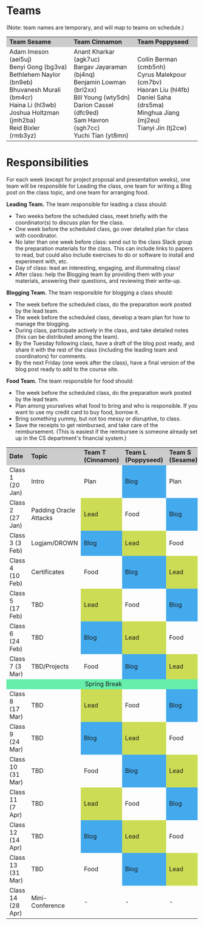 # Teams

(Note: team names are temporary, and will map to teams on schedule.)

<table>
<tr bgcolor="#CCC"><td><b>Team Sesame</b></td><td><b>Team Cinnamon</b></td><td><b>Team Poppyseed</b></td></tr>
<tr>
<td>
Adam Imeson (aei5uj)<Br>
Benyi Gong (bg3va)<br>
Bethlehem Naylor (bn9eb)<br>
Bhuvanesh Murali (bm4cr)<br>
Haina Li (hl3wb)<br>
Joshua Holtzman	(jmh2ba)<br>
Reid Bixler (rmb3yz)<br>
</td>
<td>
Anant Kharkar (agk7uc)<br>
Bargav Jayaraman (bj4nq)<br>
Benjamin Lowman	(brl2xx)<br>
Bill Young (wty5dn)<br>
Darion Cassel (dfc9ed)<br>
Sam Havron (sgh7cc)<br>
Yuchi Tian (yt8mn)<br>
</td>
<td>
Collin Berman (cmb5nh)<br>
Cyrus Malekpour	(cm7bv)<br>
Haoran Liu (hl4fb)<br>
Daniel Saha (drs5ma)<br>
Minghua Jiang (mj2eu)<br>
Tianyi Jin (tj2cw)<br>
</td>
</tr>
</table>

</table>

# Responsibilities

For each week (except for project proposal and presentation weeks),
one team will be responsible for Leading the class, one team for
writing a Blog post on the class topic, and one team for arranging
food. 

**Leading Team.**  The team responsible for leading a class should:

- Two weeks before the scheduled class, meet briefly with the coordinator(s) to discuss plan for the class.
- One week before the scheduled class, go over detailed plan for class with coordinator.
- No later than one week before class: send out to the class Slack group the preparation materials for the class.  This can include links to papers to read, but could also include exercises to do or software to install and experiment with, etc.
- Day of class: lead an interesting, engaging, and illuminating class!
- After class: help the Blogging team by providing them with your materials, answering their questions, and reviewing their write-up.

**Blogging Team.** The team responsible for blogging a class should:

- The week before the scheduled class, do the preparation work posted by the lead team.
- The week before the scheduled class, develop a team plan for how to manage the blogging.
- During class, participate actively in the class, and take detailed notes (this can be distributed among the team).
- By the Tuesday following class, have a draft of the blog post ready, and share it with the rest of the class (including the leading team and coordinators) for comments.
- By the next Friday (one week after the class), have a final version of the blog post ready to add to the course site.

**Food Team.** The team responsible for food should:

- The week before the scheduled class, do the preparation work posted by the lead team.
- Plan among yourselves what food to bring and who is responsible.  If
  you want to use my credit card to buy food, borrow it.
- Bring something yummy, but not too messy or disruptive, to class.
- Save the receipts to get reimbursed, and take care of the
  reimbursement. (This is easiest if the reimbursee is someone already
  set up in the CS department's financial system.)

<table>
<tr bgcolor="#CCC"><td><b>Date</b></td><td><b>Topic</b></td><td width=12%><b>Team T (Cinnamon)</b></td><td width=12%><b>Team L (Poppyseed)</b></td><td width=12%><b>Team S (Sesame)</b></td></tr>

<tr><td>Class 1 (20 Jan)</td><td>Intro</td><td>Plan</td><td bgcolor="#44AAEE">Blog</td><td>Plan</td></tr>

<tr><td>Class 2 (27 Jan)</td><td>Padding Oracle Attacks</td><td bgcolor="#CCDD55">Lead</td><td>Food</td><td bgcolor="#44AAEE">Blog</td></tr>
<tr><td>Class 3 (3 Feb)</td><td>Logjam/DROWN</td><td bgcolor="#44AAEE">Blog</td><td bgcolor="#CCDD55">Lead</td><td>Food</td></tr>
<tr><td>Class 4 (10 Feb)</td><td>Certificates</td><td>Food</td><td bgcolor="#44AAEE">Blog</td><td bgcolor="#CCDD55">Lead</td></tr>
<tr><td>Class 5 (17 Feb)</td><td>TBD</td><td bgcolor="#CCDD55">Lead</td><td>Food</td><td bgcolor="#44AAEE">Blog</td></tr>
<tr><td>Class 6 (24 Feb)</td><td>TBD</td><td bgcolor="#44AAEE">Blog</td><td bgcolor="#CCDD55">Lead</td><td>Food</td></tr>
<tr><td>Class 7 (3 Mar)</td><td>TBD/Projects</td><td>Food</td><td bgcolor="#44AAEE">Blog</td><td bgcolor="#CCDD55">Lead</td></tr>
<tr><td bgcolor="#66EEAA" style="text-align:center" colspan=5>Spring Break</td></tr>
<tr><td>Class 8 (17 Mar)</td><td>TBD</td><td bgcolor="#CCDD55">Lead</td><td>Food</td><td bgcolor="#44AAEE">Blog</td></tr>
<tr><td>Class 9 (24 Mar)</td><td>TBD</td><td bgcolor="#44AAEE">Blog</td><td bgcolor="#CCDD55">Lead</td><td>Food</td></tr>
<tr><td>Class 10 (31 Mar)</td><td>TBD</td><td>Food</td><td bgcolor="#44AAEE">Blog</td><td bgcolor="#CCDD55">Lead</td></tr>
<tr><td>Class 11 (7 Apr)</td><td>TBD</td><td bgcolor="#CCDD55">Lead</td><td>Food</td><td bgcolor="#44AAEE">Blog</td></tr>
<tr><td>Class 12 (14 Apr)</td><td>TBD</td><td bgcolor="#44AAEE">Blog</td><td bgcolor="#CCDD55">Lead</td><td>Food</td></tr>
<tr><td>Class 13 (31 Mar)</td><td>TBD</td><td>Food</td><td bgcolor="#44AAEE">Blog</td><td bgcolor="#CCDD55">Lead</td></tr>
<tr><td>Class 14 (28 Apr)</td><td>Mini-Conference</td><td>-</td><td>-</td><td>-</td></tr>
</table>

